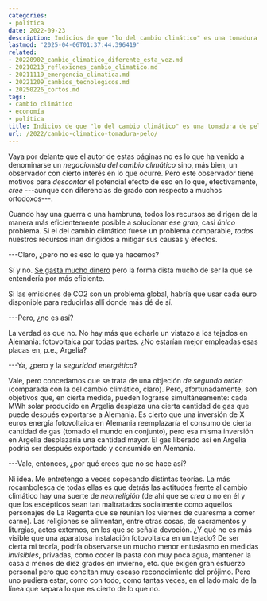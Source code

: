 ```yaml
---
categories:
- política
date: 2022-09-23
description: Indicios de que "lo del cambio climático" es una tomadura de pelo
lastmod: '2025-04-06T01:37:44.396419'
related:
- 20220902_cambio_climatico_diferente_esta_vez.md
- 20210213_reflexiones_cambio_climatico.md
- 20211119_emergencia_climatica.md
- 20221209_cambios_tecnologicos.md
- 20250226_cortos.md
tags:
- cambio climático
- economía
- política
title: Indicios de que "lo del cambio climático" es una tomadura de pelo
url: /2022/cambio-climatico-tomadura-pelo/
---
```


Vaya por delante que el autor de estas páginas no es lo que ha venido a denominarse un _negacionista del cambio climático_ sino, más bien, un observador con cierto interés en lo que ocurre. Pero este observador tiene motivos para _descontar_ el potencial efecto de eso en lo que, efectivamente, _cree_ ---aunque con diferencias de grado con respecto a muchos ortodoxos---.

Cuando hay una guerra o una hambruna, todos los recursos se dirigen de la manera más eficientemente posible a solucionar ese _gran_, casi _único_ problema. Si el del cambio climático fuese un problema comparable, _todos_ nuestros recursos irían dirigidos a mitigar sus causas y efectos.

---Claro, ¿pero no es eso lo que ya hacemos?

Sí y no.
[Se gasta mucho dinero](https://theobjective.com/elsubjetivo/opinion/2022-07-28/energias-renovables-timo/)
pero la forma dista mucho de ser la que se entendería por más eficiente.

Si las emisiones de CO2 son un problema global, habría que usar cada euro disponible para reducirlas allí donde más dé de sí.

---Pero, ¿no es así?

La verdad es que no. No hay más que echarle un vistazo a los tejados en Alemania: fotovoltaica por todas partes. ¿No estarían mejor empleadas esas placas en, p.e., Argelia?

---Ya, ¿pero y la _seguridad energética_?

Vale, pero concedamos que se trata de una objeción _de segundo orden_ (comparada con la del cambio climático, claro). Pero, afortunadamente, son objetivos que, en cierta medida, pueden lograrse simultáneamente: cada MWh solar producido en Argelia desplaza una cierta cantidad de gas que puede después exportarse a Alemania. Es cierto que una inversión de X euros energía fotovoltaica en Alemania reemplazaría el consumo de cierta cantidad de gas (tomado el mundo en conjunto), pero esa misma inversión en Argelia desplazaría una cantidad mayor. El gas liberado así en Argelia podría ser después exportado y consumido en Alemania.

---Vale, entonces, ¿por qué crees que no se hace así?

Ni idea. Me entretengo a veces sopesando distintas teorías. La más rocambolesca de todas ellas es que detrás las actitudes frente al cambio climático hay una suerte de _neorreligión_ (de ahí que se _crea_ o no en él y que los escépticos sean tan maltratados socialmente como aquellos personajes de La Regenta que se reunían los viernes de cuaresma a comer carne). Las religiones se alimentan, entre otras cosas, de sacramentos y liturgias, actos externos, en los que se señala devoción. ¿Y qué no es más visible que una aparatosa instalación fotovoltaica en un tejado? De ser cierta mi teoría, podría observarse un mucho menor entusiasmo en medidas _invisibles_, privadas, como cocer la pasta con muy poca agua, mantener la casa a menos de diez grados en invierno, etc. que exigen gran esfuerzo personal pero que concitan muy escaso reconocimiento del prójimo. Pero uno pudiera estar, como con todo, como tantas veces, en el lado malo de la línea que separa lo que es cierto de lo que no.